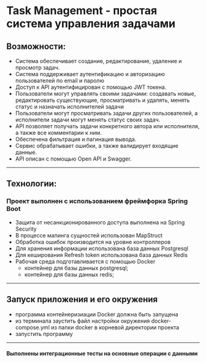 # Task Management - простая система управления задачами


## Возможности:
- Система обеспечивает создание, редактирование, удаление и просмотр задач.
- Система поддерживает аутентификацию и авторизацию пользователей по email и паролю
- Доступ к API аутентифицирован с помощью JWT токена.
- Пользователи могут управлять своими задачами: создавать новые, редактировать существующие, просматривать и удалять, менять статус и назначать исполнителей задачи
- Пользователи могут просматривать задачи других пользователей, а исполнители задачи могут менять статус своих задач.
- API позволяет получать задачи конкретного автора или исполнителя, а также все комментарии к ним. 
- Обеспечена фильтрация и пагинация вывода.
- Сервис обрабатывает ошибки, а также валидирует входящие данные.
- API описан с помощью Open API и Swagger.
 
---
## Технологии:
### Проект выполнен с использованием фреймфорка Spring Boot
- Защита от несанкционированного доступа выполнена на Spring Security
- В процессе мапинга сущностей использован MapStruct
- Обработка ошибок производится на уровне контроллеров
- Для хранения информации использована база данных Postgresql
- Для кеширования Refresh token использована база данных Redis
- Рабочая среда подготавливается с помощью Docker
  - контейнер для базы данных postgresql; 
  -  контейнер для базы данных redis;


---
## Запуск приложения и его окружения
- программа контейнеризиации Docker должна быть запущена
- из терминала заустить файл настройки окружения docker-compose.yml из папки docker в корневой директории проекта
- запустить программу

---

#### Выполнены интеграционные тесты на основные операции с данными





